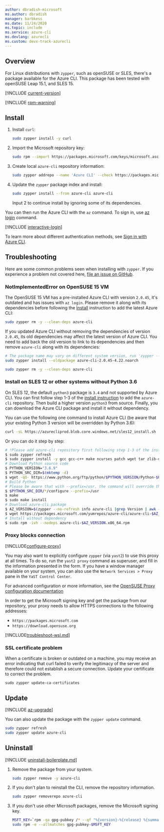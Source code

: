 ```yaml
---
author: dbradish-microsoft
ms.author: dbradish
manager: barbkess
ms.date: 11/24/2020
ms.topic: include
ms.service: azure-cli
ms.devlang: azurecli 
ms.custom: devx-track-azurecli
---
```


## Overview

For Linux distributions with `zypper`, such as openSUSE or SLES, there's a package available
for the Azure CLI. This package has been tested with openSUSE Leap 15.1, and SLES 15.

[!INCLUDE [current-version](current-version.md)]

[!INCLUDE [rpm-warning](rpm-warning.md)]

## Install

1. Install `curl`:

   ```bash
   sudo zypper install -y curl
   ```

2. Import the Microsoft repository key:

   ```bash
   sudo rpm --import https://packages.microsoft.com/keys/microsoft.asc
   ```

3. Create local `azure-cli` repository information:

   ```bash
   sudo zypper addrepo --name 'Azure CLI' --check https://packages.microsoft.com/yumrepos/azure-cli azure-cli
   ```

4. Update the `zypper` package index and install:

   ```bash
   sudo zypper install --from azure-cli azure-cli
   ```

   Input 2 to continue install by ignoring some of its dependencies.

You can then run the Azure CLI with the `az` command. To sign in, use [az login](/cli/azure/reference-index#az-login) command.

[!INCLUDE [interactive-login](interactive-login.md)]

To learn more about different authentication methods, see [Sign in with Azure CLI](../authenticate-azure-cli.md).

## Troubleshooting

Here are some common problems seen when installing with `zypper`. If you experience a problem not covered here, [file an issue on GitHub](https://github.com/Azure/azure-cli/issues).

### NotImplementedError on OpenSUSE 15 VM
The OpenSUSE 15 VM has a pre-installed Azure CLI with version `2.0.45`, it's outdated and has issues with `az login`. Please remove it along with its dependencies before following the [Install](#install) instruction to add the latest Azure CLI:

```bash
sudo zypper rm -y --clean-deps azure-cli
```

If you updated Azure CLI without removing the dependencies of version `2.0.45`, its old dependencies may affect the latest version of Azure CLI. You need to add back the old version to link to its dependencies and then remove `azure-cli` along with its dependencies:

```bash
# The package name may vary on different system version, run 'zypper --no-refresh info azure-cli' to check the source package format
sudo zypper install --oldpackage azure-cli-2.0.45-4.22.noarch

sudo zypper rm -y --clean-deps azure-cli
```

### Install on SLES 12 or other systems without Python 3.6

On SLES 12, the default `python3` package is `3.4` and not supported by Azure CLI. You can first follow step 1-3 of the [install instruction](#install) to add the `azure-cli` repository. Then build a higher version `python3` from source. Finally, you can download the Azure CLI package and install it without dependency.

You can use the following one command to install Azure CLI (be aware that your existing Python 3 version will be overridden by Python 3.6):

```bash
curl -sL https://azurecliprod.blob.core.windows.net/sles12_install.sh | sudo bash
```

Or you can do it step by step:

```bash
# !Please add azure-cli repository first following step 1-3 of the install instruction before running below commands
$ sudo zypper refresh
$ sudo zypper install -y gcc gcc-c++ make ncurses patch wget tar zlib-devel zlib openssl-devel
# Download Python source code
$ PYTHON_VERSION="3.6.9"
$ PYTHON_SRC_DIR=$(mktemp -d)
$ wget -qO- https://www.python.org/ftp/python/$PYTHON_VERSION/Python-$PYTHON_VERSION.tgz | tar -xz -C "$PYTHON_SRC_DIR"
# Build Python
# Please be aware that with --prefix=/usr, the command will override the existing Python 3 version
$ $PYTHON_SRC_DIR/*/configure --prefix=/usr
$ make
$ sudo make install
# Download azure-cli package 
$ AZ_VERSION=$(zypper --no-refresh info azure-cli |grep Version | awk -F': ' '{print $2}' | awk '{$1=$1;print}')
$ wget https://packages.microsoft.com/yumrepos/azure-cli/azure-cli-$AZ_VERSION.x86_64.rpm
# Install without dependency
$ sudo rpm -ivh --nodeps azure-cli-$AZ_VERSION.x86_64.rpm
```

### Proxy blocks connection

[!INCLUDE[configure-proxy](configure-proxy.md)]

You may also want to explicitly configure `zypper` (via `yast2`) to use this proxy at all times. To do so,
run the `yast2 proxy` command as superuser, and fill in the information presented in the form. If you have a window
manager available on your system, you can also use the `Network Services > Proxy` pane in the `YaST Control Center`.

For advanced configuration or more information, see the
[OpenSUSE Proxy configuration documentation](https://www.suse.com/documentation/slms1/book_slms/data/sec_wy_config_updates_proxy.html)

In order to get the Microsoft signing key and get the package from our repository, your proxy needs to
allow HTTPS connections to the following addresses:

* `https://packages.microsoft.com`
* `https://download.opensuse.org`

[!INCLUDE[troubleshoot-wsl.md](troubleshoot-wsl.md)]

### SSL certificate problem

When a certificate is broken or outdated on a machine, you may receive an error indicating that curl failed to verify the legitimacy of the server and therefore could not establish a secure connection.  Update your certificate to correct the problem.  

```bach
sudo zypper update-ca-certificates
```

## Update

[!INCLUDE [az-upgrade](az-upgrade.md)]

You can also update the package with the `zypper update` command.

```bash
sudo zypper refresh
sudo zypper update azure-cli
```

## Uninstall

[!INCLUDE [uninstall-boilerplate.md](uninstall-boilerplate.md)]

1. Remove the package from your system.

    ```bash
    sudo zypper remove -y azure-cli
    ```

2. If you don't plan to reinstall the CLI, remove the repository information.

   ```bash
   sudo zypper removerepo azure-cli
   ```

3. If you don't use other Microsoft packages, remove the Microsoft signing key.

   ```bash
   MSFT_KEY=`rpm -qa gpg-pubkey /* --qf "%{version}-%{release} %{summary}\n" | grep Microsoft | awk '{print $1}'`
   sudo rpm -e --allmatches gpg-pubkey-$MSFT_KEY
   ```
